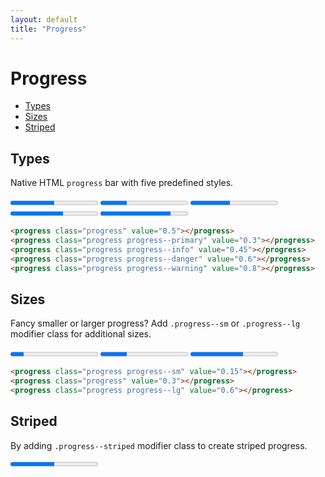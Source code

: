 ```yaml
---
layout: default
title: "Progress"
---
```


# Progress
- [Types](#types)
- [Sizes](#sizes)
- [Striped](#striped)

## Types
Native HTML `progress` bar with five predefined styles.

<div class="u-mb-15">
    <progress class="progress" value="0.5"></progress>
    <progress class="progress progress--primary" value="0.3"></progress>
    <progress class="progress progress--info" value="0.45"></progress>
    <progress class="progress progress--danger" value="0.6"></progress>
    <progress class="progress progress--warning" value="0.8"></progress>
</div>

```html
<progress class="progress" value="0.5"></progress>
<progress class="progress progress--primary" value="0.3"></progress>
<progress class="progress progress--info" value="0.45"></progress>
<progress class="progress progress--danger" value="0.6"></progress>
<progress class="progress progress--warning" value="0.8"></progress>
```

## Sizes
Fancy smaller or larger progress? Add `.progress--sm` or `.progress--lg` modifier
class for additional sizes.

<div class="u-mb-15">
  <progress class="progress progress--sm" value="0.15"></progress>
  <progress class="progress" value="0.3"></progress>
  <progress class="progress progress--lg" value="0.6"></progress>
</div>

```html
<progress class="progress progress--sm" value="0.15"></progress>
<progress class="progress" value="0.3"></progress>
<progress class="progress progress--lg" value="0.6"></progress>
```

## Striped
By adding `.progress--striped` modifier class to create striped progress.

<progress class="progress progress--striped" value="0.5"></progress>